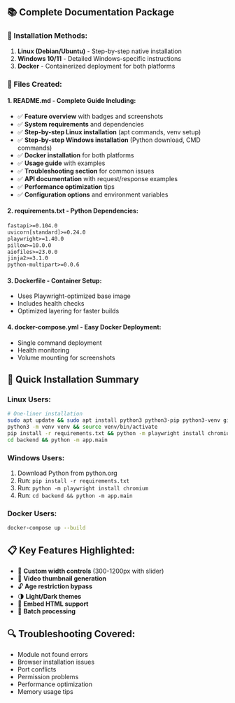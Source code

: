 ## 📚 **Complete Documentation Package**

### **🔧 Installation Methods:**
1. **Linux (Debian/Ubuntu)** - Step-by-step native installation
2. **Windows 10/11** - Detailed Windows-specific instructions  
3. **Docker** - Containerized deployment for both platforms

### **📁 Files Created:**

#### **1. README.md** - Complete Guide Including:
- ✅ **Feature overview** with badges and screenshots
- ✅ **System requirements** and dependencies
- ✅ **Step-by-step Linux installation** (apt commands, venv setup)
- ✅ **Step-by-step Windows installation** (Python download, CMD commands)
- ✅ **Docker installation** for both platforms
- ✅ **Usage guide** with examples
- ✅ **Troubleshooting section** for common issues
- ✅ **API documentation** with request/response examples
- ✅ **Performance optimization** tips
- ✅ **Configuration options** and environment variables

#### **2. requirements.txt** - Python Dependencies:
```txt
fastapi>=0.104.0
uvicorn[standard]>=0.24.0
playwright>=1.40.0
pillow>=10.0.0
aiofiles>=23.0.0
jinja2>=3.1.0
python-multipart>=0.0.6
```

#### **3. Dockerfile** - Container Setup:
- Uses Playwright-optimized base image
- Includes health checks
- Optimized layering for faster builds

#### **4. docker-compose.yml** - Easy Docker Deployment:
- Single command deployment
- Health monitoring
- Volume mounting for screenshots

## **🚀 Quick Installation Summary**

### **Linux Users:**
```bash
# One-liner installation
sudo apt update && sudo apt install python3 python3-pip python3-venv git -y
python3 -m venv venv && source venv/bin/activate
pip install -r requirements.txt && python -m playwright install chromium
cd backend && python -m app.main
```

### **Windows Users:**
1. Download Python from python.org
2. Run: `pip install -r requirements.txt`
3. Run: `python -m playwright install chromium`
4. Run: `cd backend && python -m app.main`

### **Docker Users:**
```bash
docker-compose up --build
```

## **📋 Key Features Highlighted:**

- 📸 **Custom width controls** (300-1200px with slider)
- 🎥 **Video thumbnail generation**
- 🔓 **Age restriction bypass**
- 🌗 **Light/Dark themes**
- 📱 **Embed HTML support**
- 🚀 **Batch processing**

## **🔍 Troubleshooting Covered:**

- Module not found errors
- Browser installation issues
- Port conflicts
- Permission problems
- Performance optimization
- Memory usage tips
